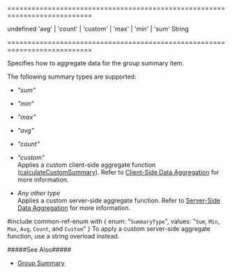 ===========================================================================
<!--default-->undefined<!--/default-->
<!--acceptValues-->'avg' | 'count' | 'custom' | 'max' | 'min' | 'sum'<!--/acceptValues-->
<!--type-->String<!--/type-->
===========================================================================

<!--shortDescription-->
Specifies how to aggregate data for the group summary item.
<!--/shortDescription-->

<!--fullDescription-->
The following summary types are supported:

- *"sum"*        

- *"min"*        

- *"max"*        

- *"avg"*        

- *"count"*        

- *"custom"*        
Applies a custom client-side aggregate function ([calculateCustomSummary](/Documentation/ApiReference/UI_Widgets/dxDataGrid/Configuration/summary/#calculateCustomSummary)). Refer to [Client-Side Data Aggregation](/Documentation/Guide/Widgets/DataGrid/Summaries/Custom_Aggregate_Function/#Client-Side_Data_Aggregation) for more information.

- *Any other type*      
Applies a custom server-side aggregate function. Refer to [Server-Side Data Aggregation](/Documentation/Guide/Widgets/DataGrid/Summaries/Custom_Aggregate_Function/#Server-Side_Data_Aggregation) for more information.

#include common-ref-enum with {
    enum: "`SummaryType`",
    values: "`Sum`, `Min`, `Max`, `Avg`, `Count`, and `Custom`"
} To apply a custom server-side aggregate function, use a string overload instead. 

#####See Also#####
- [Group Summary](/Documentation/Guide/Widgets/DataGrid/Summaries/Group_Summary/)
<!--/fullDescription-->
